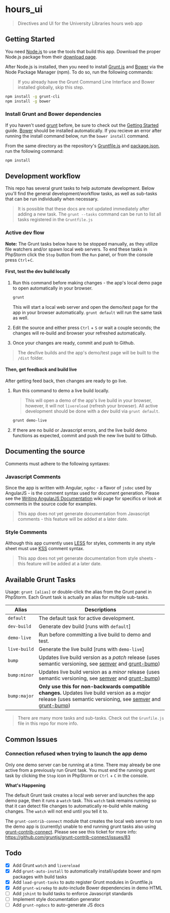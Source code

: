 hours_ui
========

> Directives and UI for the University Libraries hours web app

## Getting Started

You need [Node.js](http://nodejs.org/) to use the tools that build this app. Download the proper Node.js package from their [download page](http://nodejs.org/download/).

After Node.js is installed, then you need to install [Grunt.js](http://gruntjs.com/getting-started) and [Bower](http://bower.io/) via the Node Package Manager (npm).
To do so, run the following commands:

> If you already have the Grunt Command Line Interface and Bower installed globally, skip this step.

```bash
npm install -g grunt-cli
npm install -g bower
```

### Install Grunt and Bower dependencies
If you haven't used [grunt](http://gruntjs.com) before, be sure to check out the [Getting Started](http://gruntjs.com/getting-started) guide. 
[Bower](http://bower.io/) should be installed automatically. If you recieve an error after running the install command below, run the `bower install` command.

From the same directory as the repository's [Gruntfile.js](http://gruntjs.com/getting-started#the-gruntfile) and [package.json](http://gruntjs.com/getting-started#package.json), run the following command:

```bash
npm install
```

## Development workflow

This repo has several grunt tasks to help automate development. Below you'll find the general development/workflow tasks,
as well as sub-tasks that can be run individually when necessary.

> It is possible that these docs are not updated immediately after adding a new task. The `grunt --tasks` command can be run to list all tasks registered in the `Gruntfile.js`

### Active dev flow

**Note:** The Grunt tasks below have to be stopped manually, as they utilize file watchers and/or spawn local web servers. To end these tasks in PhpStorm click the `Stop` button from the `Run` panel, or from the console press `Ctrl`+`C`. 

#### First, test the dev build locally

1. Run this command before making changes - the app's local demo page to open automatically in your browser.

    ```bash
    grunt
    ```
    
    This will start a local web server and open the demo/test page for the app in your browser automatically. `grunt default` will run the same task as well.
    
2. Edit the source and either press `Ctrl` + `S` or wait a couple seconds; the changes will re-build and browser your refreshed automatically.

3. Once your changes are ready, commit and push to Github.

> The dev/live builds and the app's demo/test page will be built to the `/dist` folder.

#### Then, get feedback and build live

After getting feed back, then changes are ready to go live.

1. Run this command to demo a live build locally. 

    > This will open a demo of the app's live build in your browser, however, it will not `livereload` (refresh your browser). All active development should be done with a dev build via `grunt default`.
    
    ```bash
    grunt demo-live
    ```

2. If there are no build or Javascript errors, and the live build demo functions as expected, commit and push the new live build to Github.


## Documenting the source

Comments must adhere to the following syntaxes:

### Javascript Comments

Since the app is written with Angular, `ngdoc` - a flavor of `jsdoc` used by AngularJS - is the comment syntax used for document generation. 
Please see the [Writing AngularJS Documentation](https://github.com/angular/angular.js/wiki/Writing-AngularJS-Documentation) wiki page for specifics or look at comments
in the source code for examples.

> This app does not yet generate documentation from Javascript comments - this feature will be added at a later date.

### Style Comments

Although this app currently uses [LESS](http://lesscss.org/) for styles, comments in any style sheet must use [KSS](https://kss-node.github.io/kss-node/) comment syntax.

> This app does not yet generate documentation from style sheets - this feature will be added at a later date.


## Available Grunt Tasks

Usage: `grunt [alias]` or double-click the alias from the Grunt panel in PhpStorm. Each Grunt task is actually an alias for multiple sub-tasks.

Alias | Descriptions
------------ | -------------
`default` | The default task for active development.
`dev-build` | Generate dev build [runs with `default`]
`demo-live` | Run before committing a live build to demo and test.
`live-build` | Generate the live build [runs with `demo-live`]
`bump` | Updates live build version as a *patch* release (uses semantic versioning, see [semver](http://semver.org/) and [grunt-bump](https://github.com/vojtajina/grunt-bump))
`bump:minor` | Updates live build version as a *minor* release (uses semantic versioning, see [semver](http://semver.org/) and [grunt-bump](https://github.com/vojtajina/grunt-bump))
`bump:major` | **Only use this for non-backwards compatible changes.** Updates live build version as a *major* release (uses semantic versioning, see [semver](http://semver.org/) and [grunt-bump](https://github.com/vojtajina/grunt-bump))

> There are many more tasks and sub-tasks. Check out the `Grunfile.js` file in this repo for more info.

## Common Issues

### Connection refused when trying to launch the app demo

Only one demo server can be running at a time. There may already be one active from a previously run Grunt task. 
You must end the running grunt task by clicking the `Stop` icon in PhpStorm or `Ctrl` + `C` in the console.

**What's Happening**

The default Grunt task creates a local web server and launches the app demo page, then it runs a `watch` task. This `watch` task remains running so that it can
detect file changes to automatically re-build while making changes. The `watch` will not end until you tell it to.

The `grunt-contrib-connect` module that creates the local web server to run the demo app is (currently) unable to end running grunt tasks also using [grunt-contrib-connect](https://github.com/gruntjs/grunt-contrib-connect).
Please see see this ticket for more info: https://github.com/gruntjs/grunt-contrib-connect/issues/83

## Todo
- [x] Add Grunt `watch` and `livereload`
- [x] Add `grunt-auto-install` to automatically install/update bower and npm packages with build tasks
- [x] Add `load-grunt-tasks` to auto register Grunt modules in Gruntfile.js
- [x] Add `grunt-wiredep` to auto-include Bower dependencies in demo HTML
- [ ] Add `jshint` to build tasks to enforce Javascript standards
- [ ] Implement style documentation generator
- [ ] Add `grunt-ngdocs` to auto-generate JS docs 
